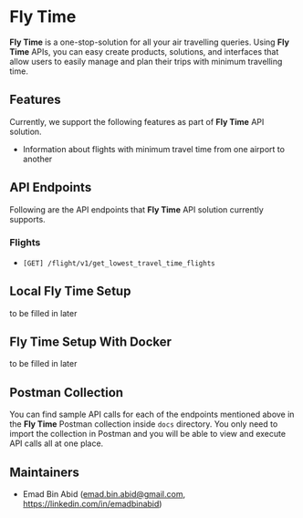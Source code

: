 # Fly Time

**Fly Time** is a one-stop-solution for all your air travelling queries. Using **Fly Time** APIs, you can easy create products, solutions, and interfaces that allow users to easily manage and plan their trips with minimum travelling time. 

## Features

Currently, we support the following features as part of **Fly Time** API solution.
- Information about flights with minimum travel time from one airport to another

## API Endpoints

Following are the API endpoints that **Fly Time** API solution currently supports.

### Flights
- `[GET] /flight/v1/get_lowest_travel_time_flights`

## Local Fly Time Setup

to be filled in later

## Fly Time Setup With Docker

to be filled in later

## Postman Collection

You can find sample API calls for each of the endpoints mentioned above in the **Fly Time** Postman collection inside `docs` directory. You only need to import the collection in Postman and you will be able to view and execute API calls all at one place.

## Maintainers

- Emad Bin Abid (emad.bin.abid@gmail.com, https://linkedin.com/in/emadbinabid)